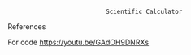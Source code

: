                                Scientific Calculator
References

For code https://youtu.be/GAdOH9DNRXs
